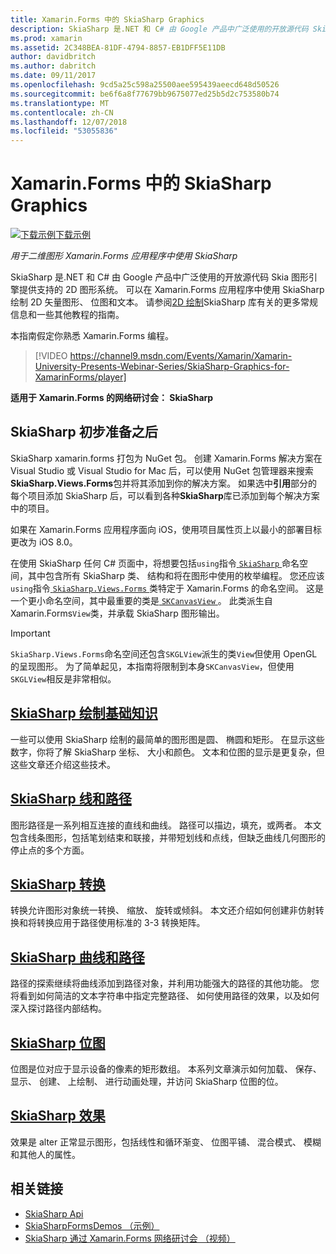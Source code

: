 ```yaml
---
title: Xamarin.Forms 中的 SkiaSharp Graphics
description: SkiaSharp 是.NET 和 C# 由 Google 产品中广泛使用的开放源代码 Skia 图形引擎提供支持的 2D 图形系统。 本指南介绍如何使用 SkiaSharp 的 Xamarin.Forms 应用程序中的 2D 图形。
ms.prod: xamarin
ms.assetid: 2C348BEA-81DF-4794-8857-EB1DFF5E11DB
author: davidbritch
ms.author: dabritch
ms.date: 09/11/2017
ms.openlocfilehash: 9cd5a25c598a25500aee595439aeecd648d50526
ms.sourcegitcommit: be6f6a8f77679bb9675077ed25b5d2c753580b74
ms.translationtype: MT
ms.contentlocale: zh-CN
ms.lasthandoff: 12/07/2018
ms.locfileid: "53055836"
---
```

# <a name="skiasharp-graphics-in-xamarinforms"></a>Xamarin.Forms 中的 SkiaSharp Graphics

[![下载示例](~/media/shared/download.png)下载示例](https://developer.xamarin.com/samples/xamarin-forms/SkiaSharpForms/Demos/)

_用于二维图形 Xamarin.Forms 应用程序中使用 SkiaSharp_

SkiaSharp 是.NET 和 C# 由 Google 产品中广泛使用的开放源代码 Skia 图形引擎提供支持的 2D 图形系统。 可以在 Xamarin.Forms 应用程序中使用 SkiaSharp 绘制 2D 矢量图形、 位图和文本。 请参阅[2D 绘制](~/graphics-games/skiasharp/index.md)SkiaSharp 库有关的更多常规信息和一些其他教程的指南。

本指南假定你熟悉 Xamarin.Forms 编程。

> [!VIDEO https://channel9.msdn.com/Events/Xamarin/Xamarin-University-Presents-Webinar-Series/SkiaSharp-Graphics-for-XamarinForms/player]

**适用于 Xamarin.Forms 的网络研讨会： SkiaSharp**

## <a name="skiasharp-preliminaries"></a>SkiaSharp 初步准备之后

SkiaSharp xamarin.forms 打包为 NuGet 包。 创建 Xamarin.Forms 解决方案在 Visual Studio 或 Visual Studio for Mac 后，可以使用 NuGet 包管理器来搜索**SkiaSharp.Views.Forms**包并将其添加到你的解决方案。 如果选中**引用**部分的每个项目添加 SkiaSharp 后，可以看到各种**SkiaSharp**库已添加到每个解决方案中的项目。

如果在 Xamarin.Forms 应用程序面向 iOS，使用项目属性页上以最小的部署目标更改为 iOS 8.0。

在使用 SkiaSharp 任何 C# 页面中，将想要包括`using`指令[ `SkiaSharp` ](xref:SkiaSharp)命名空间，其中包含所有 SkiaSharp 类、 结构和将在图形中使用的枚举编程。 您还应该`using`指令[ `SkiaSharp.Views.Forms` ](xref:SkiaSharp.Views.Forms)类特定于 Xamarin.Forms 的命名空间。 这是一个更小命名空间，其中最重要的类是[ `SKCanvasView` ](xref:SkiaSharp.Views.Forms.SKCanvasView)。 此类派生自 Xamarin.Forms`View`类，并承载 SkiaSharp 图形输出。

> [!IMPORTANT]
> `SkiaSharp.Views.Forms`命名空间还包含`SKGLView`派生的类`View`但使用 OpenGL 的呈现图形。 为了简单起见，本指南将限制到本身`SKCanvasView`，但使用`SKGLView`相反是非常相似。

## <a name="skiasharp-drawing-basicsbasicsindexmd"></a>[SkiaSharp 绘制基础知识](basics/index.md)

一些可以使用 SkiaSharp 绘制的最简单的图形图是圆、 椭圆和矩形。 在显示这些数字，你将了解 SkiaSharp 坐标、 大小和颜色。 文本和位图的显示是更复杂，但这些文章还介绍这些技术。

## <a name="skiasharp-lines-and-pathspathsindexmd"></a>[SkiaSharp 线和路径](paths/index.md)

图形路径是一系列相互连接的直线和曲线。 路径可以描边，填充，或两者。 本文包含线条图形，包括笔划结束和联接，并带短划线和点线，但缺乏曲线几何图形的停止点的多个方面。

## <a name="skiasharp-transformstransformsindexmd"></a>[SkiaSharp 转换](transforms/index.md)

转换允许图形对象统一转换、 缩放、 旋转或倾斜。 本文还介绍如何创建非仿射转换和将转换应用于路径使用标准的 3-3 转换矩阵。

## <a name="skiasharp-curves-and-pathscurvesindexmd"></a>[SkiaSharp 曲线和路径](curves/index.md)

路径的探索继续将曲线添加到路径对象，并利用功能强大的路径的其他功能。 您将看到如何简洁的文本字符串中指定完整路径、 如何使用路径的效果，以及如何深入探讨路径内部结构。

## <a name="skiasharp-bitmapsbitmapsindexmd"></a>[SkiaSharp 位图](bitmaps/index.md)

位图是位对应于显示设备的像素的矩形数组。 本系列文章演示如何加载、 保存、 显示、 创建、 上绘制、 进行动画处理，并访问 SkiaSharp 位图的位。

## <a name="skiasharp-effectseffectsindexmd"></a>[SkiaSharp 效果](effects/index.md)

效果是 alter 正常显示图形，包括线性和循环渐变、 位图平铺、 混合模式、 模糊和其他人的属性。

## <a name="related-links"></a>相关链接

- [SkiaSharp Api](https://docs.microsoft.com/dotnet/api/skiasharp)
- [SkiaSharpFormsDemos （示例）](https://developer.xamarin.com/samples/xamarin-forms/SkiaSharpForms/Demos/)
- [SkiaSharp 通过 Xamarin.Forms 网络研讨会 （视频）](https://channel9.msdn.com/Events/Xamarin/Xamarin-University-Presents-Webinar-Series/SkiaSharp-Graphics-for-XamarinForms)
